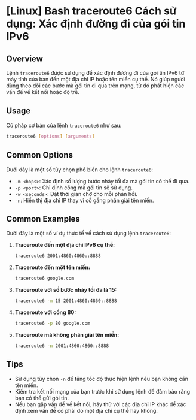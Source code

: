 # [Linux] Bash traceroute6 Cách sử dụng: Xác định đường đi của gói tin IPv6

## Overview
Lệnh `traceroute6` được sử dụng để xác định đường đi của gói tin IPv6 từ máy tính của bạn đến một địa chỉ IP hoặc tên miền cụ thể. Nó giúp người dùng theo dõi các bước mà gói tin đi qua trên mạng, từ đó phát hiện các vấn đề về kết nối hoặc độ trễ.

## Usage
Cú pháp cơ bản của lệnh `traceroute6` như sau:

```bash
traceroute6 [options] [arguments]
```

## Common Options
Dưới đây là một số tùy chọn phổ biến cho lệnh `traceroute6`:

- `-m <hops>`: Xác định số lượng bước nhảy tối đa mà gói tin có thể đi qua.
- `-p <port>`: Chỉ định cổng mà gói tin sẽ sử dụng.
- `-w <seconds>`: Đặt thời gian chờ cho mỗi phản hồi.
- `-n`: Hiển thị địa chỉ IP thay vì cố gắng phân giải tên miền.

## Common Examples
Dưới đây là một số ví dụ thực tế về cách sử dụng lệnh `traceroute6`:

1. **Traceroute đến một địa chỉ IPv6 cụ thể:**
   ```bash
   traceroute6 2001:4860:4860::8888
   ```

2. **Traceroute đến một tên miền:**
   ```bash
   traceroute6 google.com
   ```

3. **Traceroute với số bước nhảy tối đa là 15:**
   ```bash
   traceroute6 -m 15 2001:4860:4860::8888
   ```

4. **Traceroute với cổng 80:**
   ```bash
   traceroute6 -p 80 google.com
   ```

5. **Traceroute mà không phân giải tên miền:**
   ```bash
   traceroute6 -n 2001:4860:4860::8888
   ```

## Tips
- Sử dụng tùy chọn `-n` để tăng tốc độ thực hiện lệnh nếu bạn không cần tên miền.
- Kiểm tra kết nối mạng của bạn trước khi sử dụng lệnh để đảm bảo rằng bạn có thể gửi gói tin.
- Nếu bạn gặp vấn đề về kết nối, hãy thử với các địa chỉ IP khác để xác định xem vấn đề có phải do một địa chỉ cụ thể hay không.